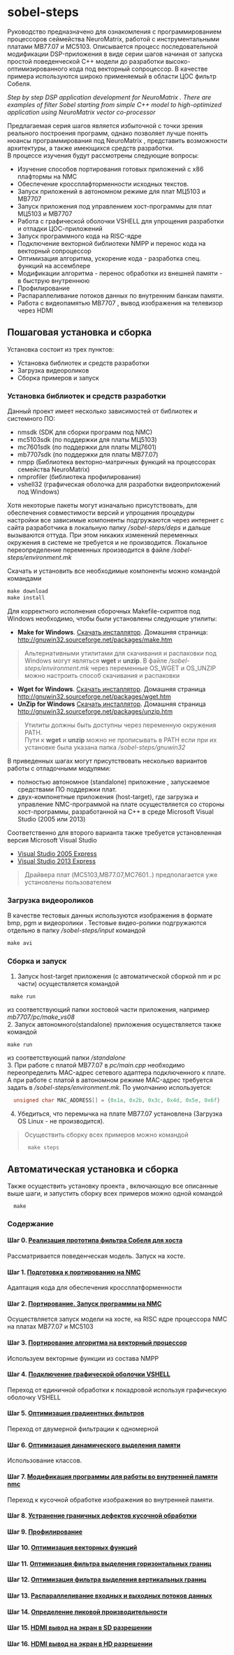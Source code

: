# sobel-steps

Руководство предназначено для ознакомления с программированием процессоров сеймейства NeuroMatrix, работой с инструментальными платами МВ77.07 и МС5103.
Описывается процесс последовательной модификации DSP-приложения в виде серии шагов начиная от запуска простой поведенческой С++ модели 
до разработки высоко-оптимизированного кода под векторный сопроцессор.
В качестве примера используются широко применяемый в области ЦОС фильтр Собеля.


*Step by step DSP application development for NeuroMatrix . There are examples of filter Sobel  starting from simple C++ model to high-optimized application using NeuroMatrix vector co-processor*

Предлагаемая серия шагов является избыточной с точки зрения реального построения программ, однако позволяет лучше понять нюансы программирования под NeuroMatrix ,
представить возможности архитектуры, а также имеющихся средств разработки.  
В процессе изучения будут рассмотрены следующие вопросы:
- Изучение способов портирования готовых приложений с x86 плафтормы на NMC
- Обеспечение кроссплафторменности исходных текстов. 
- Запуск приложений в автономном режиме для плат МЦ5103 и MB7707 
- Запуск приложения под управлением хост-программы для плат МЦ5103 и MB7707
- Работа с графической оболочки VSHELL для упрощения разработки и отладки ЦОС-приложений 
- Запуск программного кода на RISC-ядре
- Подключение векторной библиотеки NMPP и перенос кода на векторный сопроцессор
- Оптимизация алгоритма, ускорение кода - разработка спец. функций на ассемблере 
- Модификации алгоритма - перенос обработки из внешней памяти - в быструю внутреннюю
- Профилирование
- Распараллеливание потоков данных по внутренним банкам памяти.  
- Работа с видеопамятью MB7707 , вывод изображения на телевизор через HDMI

## Пошаговая установка и сборка
Установка состоит из трех пунктов:
- Установка библиотек и средств разработки 
- Загрузка  видеороликов 
- Сборка примеров и запуск

### Установка библиотек и средств разработки 
Данный проект <sobel-steps> имеет несколько зависимостей от библиотек и системного ПО:
- nmsdk (SDK для сборки программ под NMC)
- mc5103sdk (по поддержки для платы МЦ5103)
- mc7601sdk (по поддержки для платы МЦ7601)
- mb7707sdk (по поддержки для платы МВ77.07)
- nmpp (Библиотека векторно-матричных функций на процессорах семейства NeuroMatrix)
- nmprofiler (библиотека профилирования)
- vshell32 (графическая оболочка для разработки видеоприложений под Windows)

Хотя некоторые пакеты могут изначально присутствовать, для обеспечения совместимости версий и
упрощения процедуры настройки все зависимые компоненты подгружаются через интернет с сайта разработчика в локальную папку
*/sobel-steps/deps* и дальше вызываются оттуда. При этом никаких изменений переменных окружения в системе не требуется и не производится.
Локальное переопределение переменных производится в файле */sobel-steps/environment.mk*
 
Скачать и установить все необходимые компоненты можно командой командами
```bat
make download 
make install
```

Для корректного исполнения сборочных Makefile-скриптов под Windows необходимо, чтобы были установлены следующие утилиты:
- **Make for Windows**. [Скачать инсталлятор](http://gnuwin32.sourceforge.net/downlinks/make.php). Домашняя страница: http://gnuwin32.sourceforge.net/packages/make.htm


> Альтернативными утилитами для скачивания и распаковки под Windows могут являться **wget** и **unzip**.
> В файле */sobel-steps/environment.mk* через переменные OS_WGET и OS_UNZIP можно настроить способ скачивания и распаковки 
- **Wget for Windows**. [Скачать инсталлятор](http://downloads.sourceforge.net/gnuwin32/wget-1.11.4-1-setup.exe). Домашняя страница http://gnuwin32.sourceforge.net/packages/wget.htm
- **UnZip for Windows** [Скачать инсталлятор](http://gnuwin32.sourceforge.net/downlinks/unzip.php). Домашняя страница http://gnuwin32.sourceforge.net/packages/unzip.htm  
> Утилиты должны быть доступны через переменную окружения PATH.  
> Пути к **wget** и **unzip** можно не прописывать в PATH если при их установке была указана папка */sobel-steps/gnuwin32*


В приведенных шагах могут присутствовать несколько вариантов работы с отладочными модулями: 
- полностью автономное (standalone) приложение , запускаемое средствами ПО поддержки плат.
- двух-компонетные приложения (host-target), где загрузка и управление NMC-программой на плате
 осуществляется со стороны хост-программы, разработанной на С++ в среде Microsoft Visual Studio (2005 или 2013)

Соответственно для второго варианта также требуется установленная версия Miсrosoft Visual Studio 
 * [Visual Studio 2005 Express](http://apdubey.blogspot.ru/2009/04/microsoft-visual-studio-2005-express.html)
 * [Visual Studio 2013 Express](https://www.microsoft.com/en-US/download/details.aspx?id=44914)  

> Драйвера плат (MC5103,МВ77.07,МС7601..)   предполагается уже установлены пользователем 
 
### Загрузка  видеороликов 
 
В качестве тестовых данных используются изображения в формате bmp, pgm и видеоролики .
Тестовые видео-ролики подгружаются отдельно в папку  */sobel-steps/input* командой 
```bat
make avi
```
  

### Сборка и запуск
1. Запуск host-target приложения (с автоматической сборкой nm и pc части) осуществляется командой
```mak
 make run
```
  из соответствующий папки хостовой части приложения, например *mb7707/pc/make_vs08*  
2. Запуск автономного(standalone) приложения  осуществляется также командой 
```mak
make run
```
из соответствующий папки */standalone*  
3. При работе с платой MB77.07 в *pc/main.cpp* необходимо переопределить MAC-адрес сетевого адаптера подключенного к плате.
 А при работе с платой в автономном режиме MAC-адрес требуется задать в */sobel-steps/environment.mk*. По умолчанию используется:
```cpp
  unsigned char MAC_ADDRESS[] = {0x1a, 0x2b, 0x3c, 0x4d, 0x5e, 0x6f}
```
4. Убедиться, что перемычка на плате MB77.07 установлена (Загрузка OS Linux - не производится). 


>Осуществить сборку всех примеров можно командой 
>```mak
>  make steps
>```	


## Автоматическая установка и сборка
Также осуществить установку проекта , включающую все описанные выше шаги, и запустить сборку всех примеров можно одной командой 
```mak
  make
```	


### Содержание 
#### Шаг 0. [Реализация прототипа фильтра Собеля для хоста ](/step00_easybmp_prototype/)
 Рассматривается поведенческая модель. Запуск на хосте.
#### Шаг 1. [Подготовка к портированию на NMC](/step01_easybmp_port2nmc/)
 Адаптация кода для обеспечения кроссплатформенности 
#### Шаг 2. [Портирование. Запуск программы на NMC](/step02_easybmp_risc/)
 Осуществляется запуск модели на хосте, на RISC ядре процессора NMC на платах MB77.07 и МС5103
#### Шаг 3. [Портирование алгоритма на векторный процессор](/step03_easybmp_nmpp/)
  Используем векторные функции из состава NMPP 
#### Шаг 4. [Подключение графической оболочки VSHELL ](/step04_vshell_nmpp/)
 Переход от единичной обработки к покадровой используя графическую оболочку VSHELL
#### Шаг 5. [Оптимизация градиентных фильтров  ](/step05_filter_optimization/)
 Переход от двумерной фильтрации к одномерной 
#### Шаг 6. [Оптимизация динамического выделения памяти ](/step06_class/)
 Использование классов.
#### Шаг 7. [Модификация программы для работы во внутренней памяти nmc](/step07_internal_memory/)
 Переход к кусочной обработке изображения во внутренней памяти.
#### Шаг 8. [Устранение граничных дефектов кусочной обработки](/step08_edge_removal/)
#### Шаг 9. [Профилирование](/step09_profiling/)
#### Шаг 10. [Оптимизация векторных функций ](/step10_nmpp_optimization/)
#### Шаг 11. [Оптимизация фильтра выделения горизонтальных границ ](/step11_filter3h/)
#### Шаг 12. [Оптимизация фильтра выделения вертикальных границ ](/step12_filter3v/)
#### Шаг 13. [Распараллеливание входных и выходных потоков данных ](/step13_memory_optimization/)
#### Шаг 14. [Определение пиковой производительности](/step14_max_performance/)
#### Шаг 15. [HDMI вывод на экран в SD разрешении](/step15_hdmi_sd/)
#### Шаг 16. [HDMI вывод на экран в HD разрешении](/step16_hdmi_hd/)


 
